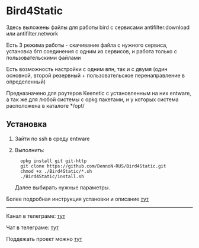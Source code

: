 # Bird4Static
Здесь выложены файлы для работы bird с сервисами antifilter.download или antifilter.network

Есть 3 режима работы - скачивание файла с нужного сервиса, установка бгп соединения с одним из сервисов, и работа только с пользовательскими файлами

Есть возможность настройки с одним впн, так и с двумя (один основной, второй резервный + пользовательское перенаправление в определенный)

Предназначено для роутеров Keenetic с установленным на них entware, а так же для любой системы с opkg пакетами, и у которых система расположена в каталоге */opt/

## Установка
1) Зайти по ssh в среду entware

2) Выполнить:
    ```
      opkg install git git-http
      git clone https://github.com/DennoN-RUS/Bird4Static.git
      chmod +x ./Bird4Static/*.sh
      ./Bird4Static/install.sh 
    ```
    Далее выбирать нужные параметры.

Более подробная инструкция установки и описание [тут](https://github.com/DennoN-RUS/Bird4Static/wiki/Установка)

---
Канал в телеграме: [тут](https://t.me/bird4static)

Чат в телеграме: [тут](https://t.me/bird4static_chat)

Поддежать проект можно [тут](https://yoomoney.ru/to/41001872039390)
